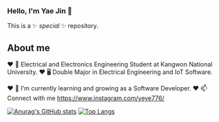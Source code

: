 ### Hello, I'm Yae Jin 🥳


This is a ✨ _special_ ✨ repository.

## About me 

❤︎ 🏫 Electrical and Electronics Engineering Student at Kangwon National University.
❤︎ 🖥 Double Major in Electrical Engineering and IoT Software.

❤︎ 🌱 I'm currently learning and growing as a Software Developer.
❤︎ 📫 Connect with me https://www.instagram.com/yeye776/


[![Anurag's GitHub stats](https://github-readme-stats.vercel.app/api?username=YAEJIN-JEONG)](https://github.com/YAEJIN-JEONG/github-readme-stats)
[![Top Langs](https://github-readme-stats.vercel.app/api/top-langs/?username=anuraghazra&langs_count=8)](https://github.com/YAEJIN-JEONG/github-readme-stats)

